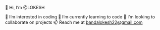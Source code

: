 👋 Hi, I’m @LOKESH

👀 I’m interested in coding
🌱 I’m currently learning to code
💞️ I’m looking to collaborate on projects
📫 Reach me at bandalokesh22@gmail.com
